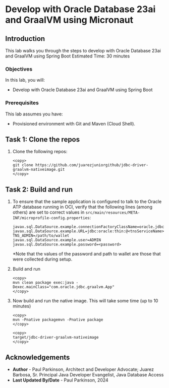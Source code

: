 # Develop with Oracle Database 23ai and GraalVM using Micronaut

## Introduction

This lab walks you through the steps to develop with Oracle Database 23ai and GraalVM using Spring Boot
Estimated Time: 30 minutes

### Objectives

In this lab, you will:
- Develop with Oracle Database 23ai and GraalVM using Spring Boot

### Prerequisites

This lab assumes you have:
- Provisioned environment with Git and Maven (Cloud Shell).


## Task 1: Clone the repos

1. Clone the following repos:

    ```
    <copy>   
    git clone https://github.com/juarezjuniorgithub/jdbc-driver-graalvm-nativeimage.git   
    </copy>
    ```


## Task 2: Build and run

1. To ensure that the sample application is configured to talk to the
   Oracle ATP database running in OCI, verify that the
   following lines (among others) are set to correct values in
   `src/main/resources/META-INF/microprofile-config.properties`:

   ```properties
   javax.sql.DataSource.example.connectionFactoryClassName=oracle.jdbc.pool.OracleDataSource
   javax.sql.DataSource.example.URL=jdbc:oracle:thin:@<tnsServiceName>?TNS_ADMIN=/path/to/wallet
   javax.sql.DataSource.example.user=ADMIN
   javax.sql.DataSource.example.password=<password>
   ```

   *Note that the values of the password and path to wallet are those that were collected during setup.

2. Build and run

    ```
    <copy>   
    mvn clean package exec:java -Dexec.mainClass="com.oracle.jdbc.graalvm.App"
    </copy>
    ```  


3. Now build and run the native image. This will take some time (up to 10 minutes)

    ```
    <copy>   
    mvn -Pnative packagemvn -Pnative package
    </copy>
    ```  


    ```
    <copy>   
    target/jdbc-driver-graalvm-nativeimage
    </copy>
    ```  



## Acknowledgements
* **Author** - Paul Parkinson, Architect and Developer Advocate; Juarez Barbosa, Sr. Principal Java Developer Evangelist, Java Database Access
* **Last Updated By/Date** - Paul Parkinson, 2024
